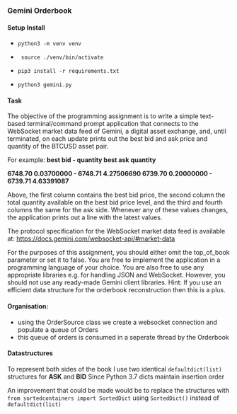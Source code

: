 ### Gemini Orderbook

#### Setup Install
- ``` python3 -m venv venv ```

- ``` source ./venv/bin/activate```

- ``` pip3 install -r requirements.txt ```

- ``` python3 gemini.py ```

#### Task
The objective of the programming assignment is to write a simple text-based terminal/command prompt application that connects to the WebSocket market data feed of Gemini, a digital asset exchange, and, until terminated, on each update prints out the best bid and ask price and quantity of the BTCUSD asset pair. 

For example:
**best bid - quantity            best ask   quantity**

**6748.70 0.03700000 - 6748.71 4.27506690 6739.70 0.20000000 - 6739.71 4.63391087**

Above, the first column contains the best bid price, the second column the total quantity available on the best bid price level, and the third and fourth columns the same for the ask side. Whenever any of these values changes, the application prints out a line with the latest values.

The protocol specification for the WebSocket market data feed is available at:
https://docs.gemini.com/websocket-api/#market-data

For the purposes of this assignment, you should either omit the top_of_book parameter or set it to false.
You are free to implement the application in a programming language of your choice. You are also free to use any appropriate libraries e.g. for handling JSON and WebSocket. However, you should not use any ready-made Gemini client libraries.
Hint: If you use an efficient data structure for the orderbook reconstruction then this is a plus.

#### Organisation: 
- using the OrderSource class we create a websocket connection and populate a queue of Orders
- this queue of orders is consumed in a seperate thread by the Orderbook

#### Datastructures

To represent both sides of the book I use two identical ```defaultdict(list)``` structures for **ASK** and **BID**
Since Python 3.7 dicts maintain insertion order

An improvement that could be made would be to replace the structures with
```from sortedcontainers import SortedDict```
using ```SortedDict()``` instead of ```defaultdict(list)```


